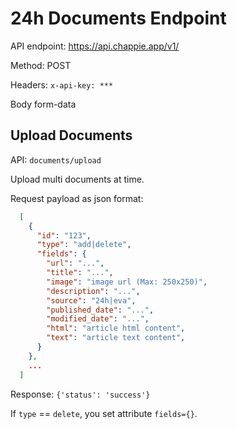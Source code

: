 # 24h Documents Endpoint

API endpoint: https://api.chappie.app/v1/

Method: POST

Headers: 
  `x-api-key: ***`

Body form-data

## Upload Documents

API: `documents/upload`

Upload multi documents at time.

Request payload as json format:

```json
  [
    {
      "id": "123",
      "type": "add|delete",
      "fields": {
        "url": "...",
        "title": "...",
        "image": "image url (Max: 250x250)",
        "description": "...",
        "source": "24h|eva",
        "published_date": "...",
        "modified_date": "...",
        "html": "article html content",
        "text": "article text content",
      }
    },
    ...
  ]
```

Response:
 `{'status': 'success'}`
  
If `type` == `delete`, you set attribute `fields={}`.

  
